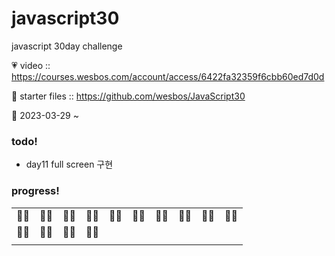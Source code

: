 # javascript30
javascript 30day challenge

💗 video :: https://courses.wesbos.com/account/access/6422fa32359f6cbb60ed7d0d

👀 starter files :: https://github.com/wesbos/JavaScript30

🏴 2023-03-29 ~ 

### todo!
- day11 full screen 구현 

### progress!
| | | | | | | | | | |
|---|---|---|---|---|---|---|---|---|---|
|👍🏻|👍🏻|👍🏻|👍🏻|👍🏻|👍🏻|👍🏻|👍🏻|👍🏻|👍🏻|
|👍🏻|👍🏻|👍🏻|👍🏻| | | | | | |
| | | | | | | | | |